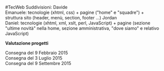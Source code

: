 #TecWeb
Suddivisioni: 
Davide	
Emanuele:	tecnologie (xhtml, css) + pagine ("home" e "squadre") + struttura sito (header, menù, section, footer ...) 
Jordan	
Daniel: tecnologie (xhtml,  xml, xslt, perl, JavaScript) + pagine (sezione "ultime novità" nella home, sezione amministrativa, "dove siamo" e relativo JavaScript)

<strong>Valutazione progetti</strong>

Consegna del 9 Febbraio 2015 <br>
Consegna del 3 Luglio 2015<br>
Consegna del 9 Settembre 2015<br>
